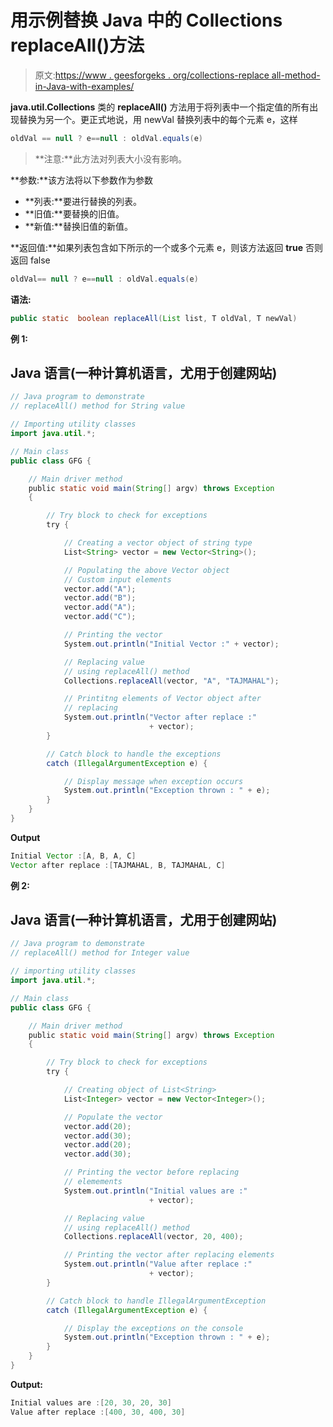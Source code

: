 # 用示例替换 Java 中的 Collections replaceAll()方法

> 原文:[https://www . geesforgeks . org/collections-replace all-method-in-Java-with-examples/](https://www.geeksforgeeks.org/collections-replaceall-method-in-java-with-examples/)

**java.util.Collections** 类的 **replaceAll()** 方法用于将列表中一个指定值的所有出现替换为另一个。更正式地说，用 newVal 替换列表中的每个元素 e，这样

```java
oldVal == null ? e==null : oldVal.equals(e) 
```

> **注意:**此方法对列表大小没有影响。

**参数:**该方法将以下参数作为参数

*   **列表:**要进行替换的列表。
*   **旧值:**要替换的旧值。
*   **新值:**替换旧值的新值。

**返回值:**如果列表包含如下所示的一个或多个元素 e，则该方法返回 **true** 否则返回 false

```java
oldVal== null ? e==null : oldVal.equals(e)
```

**语法:**

```java
public static  boolean replaceAll(List list, T oldVal, T newVal)
```

**例 1:**

## Java 语言(一种计算机语言，尤用于创建网站)

```java
// Java program to demonstrate
// replaceAll() method for String value

// Importing utility classes
import java.util.*;

// Main class
public class GFG {

    // Main driver method
    public static void main(String[] argv) throws Exception
    {

        // Try block to check for exceptions
        try {

            // Creating a vector object of string type
            List<String> vector = new Vector<String>();

            // Populating the above Vector object
            // Custom input elements
            vector.add("A");
            vector.add("B");
            vector.add("A");
            vector.add("C");

            // Printing the vector
            System.out.println("Initial Vector :" + vector);

            // Replacing value
            // using replaceAll() method
            Collections.replaceAll(vector, "A", "TAJMAHAL");

            // Printitng elements of Vector object after
            // replacing
            System.out.println("Vector after replace :"
                               + vector);
        }

        // Catch block to handle the exceptions
        catch (IllegalArgumentException e) {

            // Display message when exception occurs
            System.out.println("Exception thrown : " + e);
        }
    }
}
```

**Output**

```java
Initial Vector :[A, B, A, C]
Vector after replace :[TAJMAHAL, B, TAJMAHAL, C]
```

**例 2:**

## Java 语言(一种计算机语言，尤用于创建网站)

```java
// Java program to demonstrate
// replaceAll() method for Integer value

// importing utility classes
import java.util.*;

// Main class
public class GFG {

    // Main driver method
    public static void main(String[] argv) throws Exception
    {

        // Try block to check for exceptions
        try {

            // Creating object of List<String>
            List<Integer> vector = new Vector<Integer>();

            // Populate the vector
            vector.add(20);
            vector.add(30);
            vector.add(20);
            vector.add(30);

            // Printing the vector before replacing
            // elemements
            System.out.println("Initial values are :"
                               + vector);

            // Replacing value
            // using replaceAll() method
            Collections.replaceAll(vector, 20, 400);

            // Printing the vector after replacing elements
            System.out.println("Value after replace :"
                               + vector);
        }

        // Catch block to handle IllegalArgumentException
        catch (IllegalArgumentException e) {

            // Display the exceptions on the console
            System.out.println("Exception thrown : " + e);
        }
    }
}
```

**Output:** 

```java
Initial values are :[20, 30, 20, 30]
Value after replace :[400, 30, 400, 30]
```